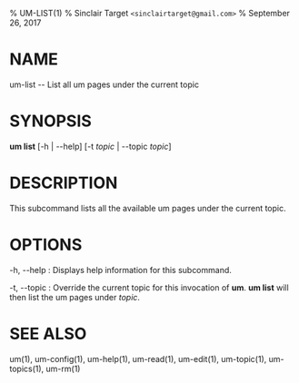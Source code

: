 % UM-LIST(1)
% Sinclair Target `<sinclairtarget@gmail.com>`
% September 26, 2017
# NAME
um-list -- List all um pages under the current topic

# SYNOPSIS
**um list** [-h | --help] [-t *topic* | --topic *topic*]

# DESCRIPTION
This subcommand lists all the available um pages under the current topic.

# OPTIONS
-h, --help
: Displays help information for this subcommand.

-t, --topic
: Override the current topic for this invocation of **um**. **um list** will
then list the um pages under *topic*.

# SEE ALSO
um(1), um-config(1), um-help(1), um-read(1), um-edit(1), um-topic(1),
um-topics(1), um-rm(1)
